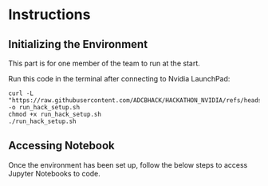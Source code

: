 # Instructions
## Initializing the Environment
This part is for one member of the team to run at the start. 

Run this code in the terminal after connecting to Nvidia LaunchPad:
```
curl -L "https://raw.githubusercontent.com/ADCBHACK/HACKATHON_NVIDIA/refs/heads/main/run_hack_setup.sh" -o run_hack_setup.sh
chmod +x run_hack_setup.sh
./run_hack_setup.sh
```
## Accessing Notebook
Once the environment has been set up, follow the below steps to access Jupyter Notebooks to code.

